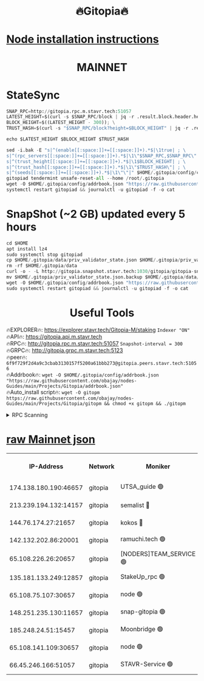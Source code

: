 <h1 align="center"> 🔥Gitopia🔥</h1>

[Node installation instructions](https://github.com/obajay/nodes-Guides/tree/main/Projects/Gitopia)
=

<h1 align="center"> MAINNET</h1>

# StateSync
```python
SNAP_RPC=http://gitopia.rpc.m.stavr.tech:51057
LATEST_HEIGHT=$(curl -s $SNAP_RPC/block | jq -r .result.block.header.height); \
BLOCK_HEIGHT=$((LATEST_HEIGHT - 300)); \
TRUST_HASH=$(curl -s "$SNAP_RPC/block?height=$BLOCK_HEIGHT" | jq -r .result.block_id.hash)

echo $LATEST_HEIGHT $BLOCK_HEIGHT $TRUST_HASH

sed -i.bak -E "s|^(enable[[:space:]]+=[[:space:]]+).*$|\1true| ; \
s|^(rpc_servers[[:space:]]+=[[:space:]]+).*$|\1\"$SNAP_RPC,$SNAP_RPC\"| ; \
s|^(trust_height[[:space:]]+=[[:space:]]+).*$|\1$BLOCK_HEIGHT| ; \
s|^(trust_hash[[:space:]]+=[[:space:]]+).*$|\1\"$TRUST_HASH\"| ; \
s|^(seeds[[:space:]]+=[[:space:]]+).*$|\1\"\"|" $HOME/.gitopia/config/config.toml
gitopiad tendermint unsafe-reset-all --home /root/.gitopia
wget -O $HOME/.gitopia/config/addrbook.json "https://raw.githubusercontent.com/obajay/nodes-Guides/main/Projects/Gitopia/addrbook.json"
systemctl restart gitopiad && journalctl -u gitopiad -f -o cat
```
# SnapShot (~2 GB) updated every 5 hours
```python
cd $HOME
apt install lz4
sudo systemctl stop gitopiad
cp $HOME/.gitopia/data/priv_validator_state.json $HOME/.gitopia/priv_validator_state.json.backup
rm -rf $HOME/.gitopia/data
curl -o - -L http://gitopia.snapshot.stavr.tech:1030/gitopia/gitopia-snap.tar.lz4 | lz4 -c -d - | tar -x -C $HOME/.gitopia --strip-components 2
mv $HOME/.gitopia/priv_validator_state.json.backup $HOME/.gitopia/data/priv_validator_state.json
wget -O $HOME/.gitopia/config/addrbook.json "https://raw.githubusercontent.com/obajay/nodes-Guides/main/Projects/Gitopia/addrbook.json"
sudo systemctl restart gitopiad && journalctl -u gitopiad -f -o cat
```
 <h1 align="center"> Useful Tools</h1>

🔥EXPLORER🔥:      https://explorer.stavr.tech/Gitopia-M/staking  `Indexer "ON"` \
🔥API🔥: 			 		 https://gitopia.api.m.stavr.tech \
🔥RPC🔥:           http://gitopia.rpc.m.stavr.tech:51057              `Snapshot-interval = 300` \
🔥GRPC🔥:          http://gitopia.grpc.m.stavr.tech:5123 \
🔥peer🔥:					 `6f9f729f2d4a9c3cbab3130157f5200a61bbb273@gitopia.peers.stavr.tech:51056` \
🔥Addrbook🔥:    ```wget -O $HOME/.gitopia/config/addrbook.json "https://raw.githubusercontent.com/obajay/nodes-Guides/main/Projects/Gitopia/addrbook.json"``` \
🔥Auto_install script🔥: ```wget -O gitopm https://raw.githubusercontent.com/obajay/nodes-Guides/main/Projects/Gitopia/gitopm && chmod +x gitopm && ./gitopm```


<details>
<summary>RPC Scanning</summary>

<h2 align="center"> We scan nodes in real time every 4 hours. And we provide the final result of RPC endpoints.
We cannot influence the operation of these nodes in any way. </h2>


```python
If Voting Power is higher than 0 --> then the Node is a validator of the network and may be subject to attack and be a potential threat to the chain.
```
```python
We marked such validators with a red symbol
```

</details>

[raw Mainnet json](https://rpc-check.gitopm.stavr.tech/gitopm/rpc-gitopm-result.json)
=

<table><tr><th>IP-Address</th><th>Network</th><th>Moniker</th><th>Latest Block Height</th><th>Earliest Block Height</th><th>Catching Up</th><th>Voting Power</th><th>Scan Time</th></tr><tr><td>174.138.180.190:46657</td><td>gitopia</td><td>UTSA_guide 🟢</td><td>10174961</td><td>6071990</td><td>False</td><td>0</td><td>2023-12-05T14:09:45.183009117UTC</td></tr><tr><td>213.239.194.132:14157</td><td>gitopia</td><td>semalist 🔴</td><td>10174975</td><td>6071990</td><td>False</td><td>429145</td><td>2023-12-05T14:10:06.982069009UTC</td></tr><tr><td>144.76.174.27:21657</td><td>gitopia</td><td>kokos 🔴</td><td>10174980</td><td>6071990</td><td>False</td><td>936373</td><td>2023-12-05T14:10:14.739216099UTC</td></tr><tr><td>142.132.202.86:20001</td><td>gitopia</td><td>ramuchi.tech 🟢</td><td>10174980</td><td>6548337</td><td>False</td><td>0</td><td>2023-12-05T14:10:14.038218465UTC</td></tr><tr><td>65.108.226.26:20657</td><td>gitopia</td><td>[NODERS]TEAM_SERVICE 🟢</td><td>10174991</td><td>6846001</td><td>False</td><td>0</td><td>2023-12-05T14:10:31.922711990UTC</td></tr><tr><td>135.181.133.249:12857</td><td>gitopia</td><td>StakeUp_rpc 🟢</td><td>10174980</td><td>8010001</td><td>False</td><td>0</td><td>2023-12-05T14:10:14.460232295UTC</td></tr><tr><td>65.108.75.107:30657</td><td>gitopia</td><td>node 🟢</td><td>10174987</td><td>8802845</td><td>False</td><td>0</td><td>2023-12-05T14:10:25.373622185UTC</td></tr><tr><td>148.251.235.130:11657</td><td>gitopia</td><td>snap-gitopia 🟢</td><td>10174980</td><td>9516001</td><td>False</td><td>0</td><td>2023-12-05T14:10:13.773698837UTC</td></tr><tr><td>185.248.24.51:15457</td><td>gitopia</td><td>Moonbridge 🟢</td><td>10174975</td><td>9781501</td><td>False</td><td>0</td><td>2023-12-05T14:10:06.732477570UTC</td></tr><tr><td>65.108.141.109:30657</td><td>gitopia</td><td>node 🟢</td><td>10174979</td><td>10145845</td><td>False</td><td>0</td><td>2023-12-05T14:10:13.513062941UTC</td></tr><tr><td>66.45.246.166:51057</td><td>gitopia</td><td>STAVR-Service 🟢</td><td>10174967</td><td>10155001</td><td>False</td><td>0</td><td>2023-12-05T14:09:54.019884901UTC</td></tr></table>
